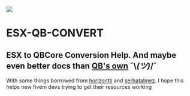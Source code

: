 <a href="https://discord.gg/unfBEn32QE">
<img src="https://img.shields.io/badge/Discord-Gaudi%20Land-blue?style=flat-square&logo=discord&color=5865F2&logoColor=5865F2&labelColor=23272A">
</a>

# ESX-QB-CONVERT
ESX to QBCore Conversion Help.
And maybe even better docs than [QB's own](https://qbcore-framework.github.io/qb-docs/docs/intro "Very helpful documents ;)") ¯\\_(ツ)_/¯
---
With some things borrowed from [horizontti](https://github.com/horizontti) and [serhatalmez](https://github.com/serhatalmez).
I hope this helps new fivem devs trying to get their resources working
